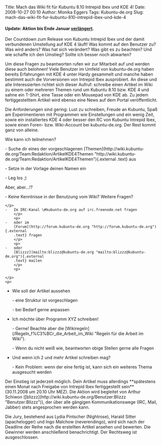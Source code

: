 Title: Mach das Wiki fit für Kubuntu 8.10 Intrepid Ibex und KDE 4!
Date: 2008-10-27 00:10
Author: Monika Eggers
Tags: Kubuntu-de.org
Slug: mach-das-wiki-fit-fur-kubuntu-810-intrepid-ibex-und-kde-4

#### Update: Aktion bis Ende Januar [verlängert](http://www.kubuntu-de.org/nachrichten/kubuntu/kubuntu-de-org/wiki-aktion-zu-kubuntu-intrepid-und-kde-4-verlaengert).

</p>
Der Countdown zum Release von Kubuntu Intrepid Ibex und der damit
verbundenen Umstellung auf KDE 4 läuft! Was kommt auf den Benutzer zu?
Was wird anders? Was hat sich verändert? Was gibt es zu beachten? Und
wie schaffe ich den Umstieg? Sollte ich besser noch abwarten?

</p>
Um diese Fragen zu beantworten rufen wir zur Mitarbeit auf und werden
diese auch belohnen! Viele Benutzer im Umfeld von kubuntu-de.org haben
bereits Erfahrungen mit KDE 4 unter Hardy gesammelt und manche haben
bestimmt auch die Vorversionen von Intrepid Ibex ausprobiert. An diese
und alle Interessierten richtet sich dieser Aufruf: schreibe einen
Artikel im Wiki zu einem oder mehreren Themen rund um Kubuntu 8.10 bzw.
KDE 4 und sahne ein T-Shirt, eine Tasse oder ein Mousepad von KDE ab. Zu
jedem fertiggestelltem Artikel wird ebenso eine News auf dem Portal
veröffentlicht.

</p>
<!-- Bilder hier hin --><!-- Bilder hier hin -->

<!--break--><!--break-->

Die Anforderungen sind gering: Lust zu schreiben, Freude an Kubuntu,
Spaß am Experimentieren mit Programmen wie Einstellungen und ein wenig
Zeit, sowie ein installiertes KDE 4 oder besser den RC von Kubuntu
Intrepid Ibex, sowie einen Foren- bzw. Wiki-Account bei kubuntu-de.org.
Der Rest kommt ganz von alleine.

</p>
Wie kann ich teilnehmen?

</p>
-   Suche dir eines der vorgeschlagenen
    [Themen](http://wiki.kubuntu-de.org/Team:Redaktion/ArtikelKDE4Themen "http://wiki.kubuntu-de.org/Team:Redaktion/ArtikelKDE4Themen"){.external
    .text} aus
    </p>
    <p>
-   Setze in der Vorlage deinen Namen ein
    </p>
    <p>
-   Leg los ;)
    </p>
    <p>

</p>
Aber, aber...!?

</p>
-   Keine Kenntnisse in der Benutzung vom Wiki? Weitere Fragen?

    </p>
    -   Im IRC-Kanal \#kubuntu-de.org auf irc.freenode.net fragen
        </p>
        <p>
    -   oder im
        [Forum](http://forum.kubuntu-de.org "http://forum.kubuntu-de.org"){.external
        .text} fragen
        </p>
        <p>
    -   oder
        [Blizzz](mailto:blizzz@kubuntu-de.org "mailto:blizzz@kubuntu-de.org"){.external
        .text} mailen
        </p>
        <p>

    </p>
    <p>
-   Wie soll der Artikel aussehen

    </p>
    -   eine Struktur ist vorgeschlagen
        </p>
        <p>
    -   bei Bedarf gerne anpassen
        </p>
        <p>

    </p>
    <p>
-   Ich möchte über Programm XYZ schreiben!

    </p>
    -   Gerne! Beachte aber die
        [Wikiregeln](/Regeln_f%C3%BCr_die_Arbeit_im_Wiki "Regeln für die Arbeit im Wiki").
        </p>
        <p>
    -   Wenn du nicht weiß wie, beantworten obige Stellen gerne alle
        Fragen
        </p>
        <p>

    </p>
    <p>
-   Und wenn ich 2 und mehr Artikel schreiben mag?

    </p>
    -   Kein Problem: wenn der eine fertig ist, kann sich ein weiteres
        Thema ausgesucht werden
        </p>
        <p>

    </p>
    <p>

</p>
Der Einstieg ist jederzeit möglich. Dein Artikel muss allerdings
**spätestens einen Monat nach Freigabe von Intrepid Ibex fertiggestellt
sein** (30.11.2008 um 20.10 Uhr MEZ). Die Aktion wird begleitet von
Arthur Schiwon
([blizzz](http://wiki.kubuntu-de.org/Benutzer:Blizzz "Benutzer:Blizzz")),
der über alle gängigen Kommunikationswege (IRC, Mail, Jabber) stets
angesprochen werden kann.

</p>
Die Jury, bestehend aus Lydia Pintscher (Nightrose), Harald Sitter
(apachelogger) und Ingo Malchow (neverendingo), wird sich nach der
Deadline der Reihe nach die erstellten Artikel ansehen und bewerten. Die
Gewinner werden anschließend benachrichtigt. Der Rechtsweg ist
ausgeschlossen.

</p>


